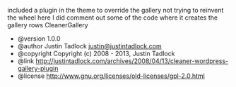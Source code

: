included a plugin in the theme to override the gallery 
not trying to reinvent the wheel here
I did comment out some of the code where it creates the gallery rows
CleanerGallery
 * @version   1.0.0
 * @author    Justin Tadlock <justin@justintadlock.com>
 * @copyright Copyright (c) 2008 - 2013, Justin Tadlock
 * @link      http://justintadlock.com/archives/2008/04/13/cleaner-wordpress-gallery-plugin
 * @license   http://www.gnu.org/licenses/old-licenses/gpl-2.0.html